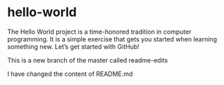 # hello-world
The Hello World project is a time-honored tradition in computer programming. It is a simple exercise that gets you started when learning something new. Let’s get started with GitHub!

This is a new branch of the master called readme-edits

I have changed the content of README.md
